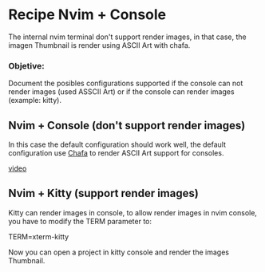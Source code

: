 # Recipe Nvim + Console

The internal nvim terminal don't support render images, in that case, the imagen Thumbnail is render using ASCII Art with chafa.

### Objetive:
Document the posibles configurations supported if the console can not render images (used ASSCII Art) or if the console can render images (example: kitty).

## Nvim + Console (don't support render images)

In this case the default configuration should work well, the default configuration use [Chafa](https://hpjansson.org/chafa/) to render ASCII Art support for consoles.

[video](https://mgallegoa.github.io/telescope-media-files/telescope-media-file.webm)


## Nvim + Kitty (support render images)

Kitty can render images in console, to allow render images in nvim console, you have to modify the TERM parameter to:

TERM=xterm-kitty

Now you can open a project in kitty console and render the images Thumbnail.
